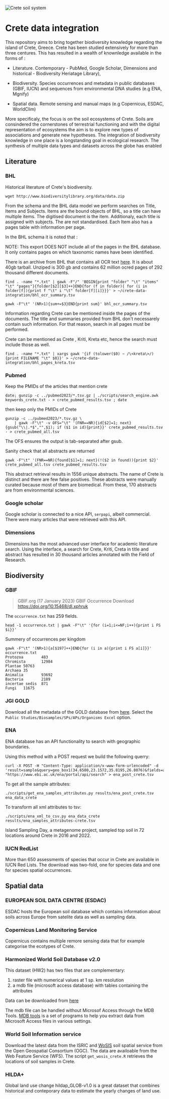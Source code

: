 ![Crete soil system](crete_soil_integration_logo.png)

# Crete data integration

This repository aims to bring together biodiversity knowledge regarding 
the island of Crete, Greece. Crete has been studied extensively for more 
than three centures. This has resulted in a wealth of knownledge available 
in the forms of :

* Literature. Contemporary - PubMed, Google Scholar, Dimensions and historical - Biodiversity Heriatage Library),

* Biodiversity. Species occurrences and metadata in public databases (GBIF, IUCN) and sequences from environmental DNA studies (e.g ENA, Mgnify)

* Spatial data. Remote sensing and manual maps (e.g Copernicus, ESDAC, WorldClim)

More specificaly, the focus is on the soil ecosystems of Crete.
Soils are consindered the cornerstones of terrestrial functioning and with 
the digital representation of ecosystems the aim is to explore new 
types of associations and generate new hypotheses. The integration of biodiversity knowledge in one place is a longstanding
goal in ecological research. The synthesis of multiple data types and datasets across the globe has enabled 

## Literature

### BHL

Historical literature of Crete's biodiversity.

```
wget http://www.biodiversitylibrary.org/data/data.zip
```
From the schema and the BHL data model we perform searches on Title, Items and Subjects. Items are the bound objects of BHL, so a title can have multiple items. The digitised document is the item. Additionaly, each title is assigned with subjects. The are not standardised. Each Item also has a pages table with information per page.

In the BHL schema it is noted that :

NOTE: This export DOES NOT include all of the pages in the BHL database. It only contains pages on which taxonomic names have been identified.

There is an archive from BHL that contains all OCR text [here](https://smithsonian.figshare.com/articles/dataset/BHL_Optical_Character_Recognition_OCR_-_Full_Text_Export_new_/21422193/12).
It is about 40gb tarball. Unziped is 300 gb and contains 62 million ocred pages of 292 thousand different documents.

```
find . -name "*.txt" | gawk -F"/" 'BEGIN{print "folder" "\t" "items" "\t" "pages"}{folder[$2][$3]++}END{for (f in folder){ for (i in folder[f]){print f "\t" i "\t" folder[f][i]}}}' > ~/crete-data-integration/bhl_ocr_summary.tsv

gawk -F"\t" '(NR>1){sum+=$3}END{print sum}' bhl_ocr_summary.tsv
```

Information regarding Crete can be mentioned inside the pages of the documents. 
The title and summaries provided from BHL don't necessarely contain such 
information. For that reason, search in all pages must be performed.

Crete can be mentioned as Crete , Kriti, Kreta etc, hence the search must 
include those as well.

```
find . -name "*.txt" | xargs gawk '{if (tolower($0) ~ /\<kreta\>/){print FILENAME "\t" $0}}' > ~/crete-data-integration/bhl_pages_kreta.tsv
```

### Pubmed

Keep the PMIDs of the articles that mention crete

```
date; gunzip -c ../pubmed2023/*.tsv.gz | ./scripts/search_engine.awk keywords_crete.txt - > crete_pubmed_results.tsv ; date 
```
then keep only the PMIDs of Crete

```
gunzip -c ../pubmed2023/*.tsv.gz \ 
    | gawk -F"\t" -v OFS="\t" '(FNR==NR){id[$2]=1; next}{gsub("\\|.*$","",$1); if ($1 in id){print}}' crete_pubmed_results.tsv - > crete_pubmed_all.tsv
```
The OFS ensures the output is tab-separated after gsub.

Sanity check that all abstracts are returned

```
gawk -F"\t" '(FNR==NR){found[$1]=1; next}(!($2 in found)){print $2}' crete_pubmed_all.tsv crete_pubmed_results.tsv
```

This abstract retrieval results in 1556 unique abstracts. The name of Crete is distinct and there are few false 
positives. These abstracts were manually curated because most of them are biomedical.
From these, 170 abstracts are from environmental sciences.

### Google scholar

Google scholar is connected to a nice API, `serpapi`, albeit commercial. 
There were many articles that were retrieved with this API.

### Dimensions
Dimensions has the most advanced user interface for academic literature search. 
Using the interface, a search for Crete, Kriti, Creta in title and abstract has 
resulted in 30 thousand articles annotated with the Field of Research.


## Biodiversity
### GBIF

> GBIF.org (17 January 2023) GBIF Occurrence Download  https://doi.org/10.15468/dl.xphruk

The `occurrence.txt` has 259 fields. 

```
head -1 occurrence.txt | gawk -F"\t" '{for (i=1;i<=NF;i++){print i FS $i}}' 
```

Summery of occurrences per kingdom
```
gawk -F"\t" '(NR>1){a[$197]++}END{for (i in a){print i FS a[i]}}' occurrence.txt
Protozoa        483
Chromista       12984
Plantae 50763
Archaea 35
Animalia        93692
Bacteria        2189
incertae sedis  871
Fungi   11675
```

### JGI GOLD

Download all the metadata of the GOLD database from [here](https://gold.jgi.doe.gov/downloads). 
Select the `Public Studies/Biosamples/SPs/APs/Organisms Excel` option.

### ENA

ENA database has an API functionality to search with geographic boundaries. 

Using this method with a POST request we build the following querry:

```
curl -X POST -H "Content-Type: application/x-www-form-urlencoded" -d 'result=sample&query=geo_box1(34.6580,23.1572,35.8195,26.8076)&fields=all&limit=0&format=tsv' "https://www.ebi.ac.uk/ena/portal/api/search" > ena_post_crete.tsv
```

To get all the sample attributes:

```
./scripts/get_ena_samples_attributes.py results/ena_post_crete.tsv ena_data_crete
```

To transform all xml attributes to tsv:
```
./scripts/ena_xml_to_csv.py ena_data_crete  results/ena_samples_attributes-crete.tsv
```

Island Sampling Day, a metagenome project, sampled top soil in 72 locations around Crete
in 2016 and 2022.

### IUCN RedList

More than 650 assessments of species that occur in Crete are available in IUCN Red Lists. 
The download was two-fold, one for species data and one for species spatial occurrences.

## Spatial data
### EUROPEAN SOIL DATA CENTRE (ESDAC)

ESDAC hosts the European soil database which contains information about soils across
Europe from satelite data as well as sampling data.

### Copernicus Land Monitoring Service

Copernicus contains multiple remore sensing data that for example categorise the 
ecotypes of Crete.

### Harmonized World Soil Database v2.0

This dataset (HW2) has two files that are complementary:
1. raster file with numerical values at 1 sp. km resolution
2. a mdb file (microsoft access database) with tables containing the attributes

Data can be downloaded from [here](https://www.fao.org/soils-portal/data-hub/soil-maps-and-databases/harmonized-world-soil-database-v20/en/)

The mdb file can be handled without Microsof Access through the MDB Tools.
[MDB tools](https://github.com/mdbtools/mdbtools) is a set of programs to help you extract data from Microsoft Access files in various settings. 

### World Soil Information service
Download the latest data from the ISRIC and [WoSIS](https://www.isric.org/explore/wosis) soil spatial service
from the Open Geospatial Consortium (OGC). The data are availoable from the 
Web Feature Service (WFS). The script `get_wosis_crete.R` retrieves the locations 
of soil samples in Crete. 


### HILDA+
Global land use change hildap_GLOB-v1.0 is a great dataset that combines historical 
and conteporary data to estimate the yearly changes of land use. 


